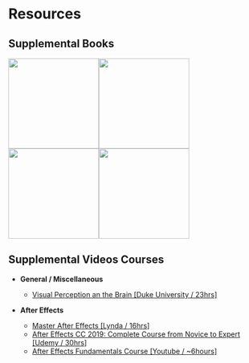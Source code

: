 
# Resources

Supplemental Books
--------

<a href="https://www.amazon.com/Beautiful-Evidence-Edward-R-Tufte/dp/1930824165" target="_blank"><img src="https://images-na.ssl-images-amazon.com/images/I/81mDbiZ7pmL.jpg" height="180"/></a><a href="https://www.amazon.com/Theory-Practice-Motion-Design-Perspectives/dp/1138490806" target="_blank"><img src="https://images-na.ssl-images-amazon.com/images/I/41jtCzOwouL._SX351_BO1,204,203,200_.jpg" height="180"/></a><a href="https://www.amazon.com/History-Motion-Graphics-Michael-Betancourt/dp/1434441504" target="_blank"><img src="https://images-na.ssl-images-amazon.com/images/I/517ymWOCx2L._SX331_BO1,204,203,200_.jpg" height="180"/></a><a href="https://www.amazon.com/Animators-Survival-Kit-Principles-Classical/dp/086547897X" target="_blank"><img src="https://images-na.ssl-images-amazon.com/images/I/51mu0NS88VL._SX403_BO1,204,203,200_.jpg" height="180"/></a>

Supplemental Videos Courses
----------

- **General / Miscellaneous**
  - [Visual Perception an the Brain [Duke University / 23hrs]](https://www.coursera.org/learn/visual-perception)

- **After Effects**
  - [Master After Effects [Lynda / 16hrs]](https://www.lynda.com/learning-paths/Video/master-after-effects)
  - [After Effects CC 2019: Complete Course from Novice to Expert [Udemy / 30hrs]](https://www.udemy.com/after-effects-kinetic-typography/)
  - [After Effects Fundamentals Course [Youtube / ~6hours]](https://www.youtube.com/playlist?list=PL9rnDcgHTOxiLPjJRbzO5GOzcahqZW19-)
